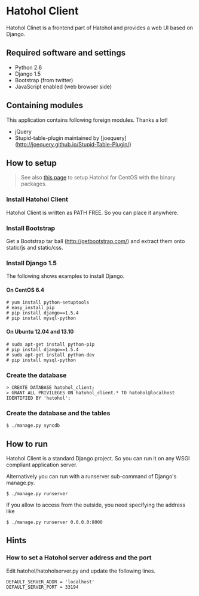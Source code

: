 Hatohol Client
==============

Hatohol Clinet is a frontend part of Hatohol and provides a web UI based
on Django.

Required software and settings
----------------------------------------
- Python 2.6
- Django 1.5
- Bootstrap (from twitter)
- JavaScript enabled (web browser side)

Containing modules
----------------------------------------
This application contains following foreign modules. Thanks a lot!
- jQuery
- Stupid-table-plugin
maintained by [joequery]
(http://joequery.github.io/Stupid-Table-Plugin/)

How to setup
----------------------------------------
> See also [this page](../doc/install/hatohol0.1-centos6.4.md)
> to setup Hatohol for CentOS with the binary packages.

### Install Hatohol Client
Hatohol Client is written as PATH FREE. So you can place it anywhere.

### Install Bootstrap
Get a Bootstrap tar ball (http://getbootstrap.com/) and extract them
onto static/js and static/css.

### Install Django 1.5
The following shows examples to install Django.

#### On CentOS 6.4

    # yum install python-setuptools
    # easy_install pip
    # pip install django==1.5.4
    # pip install mysql-python

#### On Ubuntu 12.04 and 13.10

    # sudo apt-get install python-pip
    # pip install django==1.5.4
    # sudo apt-get install python-dev
    # pip install mysql-python


### Create the database

    > CREATE DATABASE hatohol_client;
    > GRANT ALL PRIVILEGES ON hatohol_client.* TO hatohol@localhost IDENTIFIED BY 'hatohol';

### Create the database and the tables

    $ ./manage.py syncdb

How to run
----------------------------------------
Hatohol Client is a standard Django project. So you can run it on any WSGI
compliant application server.

Alternatively you can run with a runserver sub-command of Django's manage.py.

	$ ./manage.py runserver

If you allow to access from the outside, you need specifying the address like

	$ ./manage.py runserver 0.0.0.0:8000

Hints
-----
### How to set a Hatohol server address and the port
Edit hatohol/hatoholserver.py and update the following lines.

    DEFAULT_SERVER_ADDR = 'localhost'
    DEFAULT_SERVER_PORT = 33194
